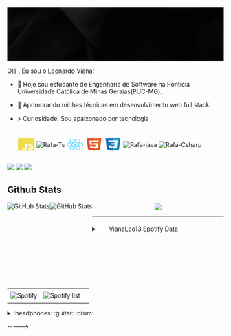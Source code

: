 
<div>
<img src="Gif-git.gif"  align="center" style="width: 100% alt="Descrição do gif" />
</div>




Olá , Eu sou o Leonardo Viana!

- 🔭 Hoje sou estudante de Engenharia de Software na Pontícia Universidade Católica de Minas Geraias(PUC-MG).
- 🌱 Aprimorando minhas técnicas em desenvolvimento web full stack.
- ⚡ Curiosidade: Sou apaixonado por tecnologia

  <div style="display: inline_block"><br>
  <img align="center" alt="Rafa-Js" height="30" width="40" src="https://raw.githubusercontent.com/devicons/devicon/master/icons/javascript/javascript-plain.svg">
  <img align="center" alt="Rafa-Ts" height="30" width="40" src="https://cdn.jsdelivr.net/gh/devicons/devicon@latest/icons/java/java-original.svg">
  <img align="center" alt="Rafa-React" height="30" width="40" src="https://raw.githubusercontent.com/devicons/devicon/master/icons/react/react-original.svg">
  <img align="center" alt="Rafa-HTML" height="30" width="40" src="https://raw.githubusercontent.com/devicons/devicon/master/icons/html5/html5-original.svg">
  <img align="center" alt="Rafa-CSS" height="30" width="40" src="https://raw.githubusercontent.com/devicons/devicon/master/icons/css3/css3-original.svg">
  <img align="center" alt="Rafa-java" height="30" width="40" src="https://cdn.jsdelivr.net/gh/devicons/devicon@latest/icons/postgresql/postgresql-original-wordmark.svg">
  <img align="center" alt="Rafa-Csharp" height="30" width="40" src="https://cdn.jsdelivr.net/gh/devicons/devicon@latest/icons/c/c-original.svg">
</div>
  
  ##

<div> 
  <a href="https://instagram.com/vianaleo13" target="_blank"><img src="https://img.shields.io/badge/-Instagram-%23E4405F?style=for-the-badge&logo=instagram&logoColor=white" target="_blank"></a>
  <a href="mailto:leonardovianamov@gmail.com" target="_blank"><img src="https://img.shields.io/badge/-Gmail-%23333?style=for-the-badge&logo=gmail&logoColor=white"></a>
  <a href="https://www.linkedin.com/in/leonardo-de-freitas-viana-a31429280/" target="_blank"><img src="https://img.shields.io/badge/-LinkedIn-%230077B5?style=for-the-badge&logo=linkedin&logoColor=white" target="_blank"></a> 
  
</div>

## Github Stats  
<div align="center">
  <p>
  <img 
    align="left" 
    alt="GitHub Stats" 
    height="200" 
    src="https://github-readme-stats.vercel.app/api?username=VianaLeo13&show_icons=true&theme=prussian&include_all_commits=true&locale=pt-br"/>

  <img 
    align="left" 
    alt="GitHub Stats" 
    height="200" 
    src="https://github-readme-stats.vercel.app/api/top-langs/?username=VianaLeo13&theme=prussian&layout=compact&custom_title=Tecnologias&langs_count=9"/>
 </p>
<p> <div align="center">
<img src="https://komarev.com/ghpvc/?username=VianaLeo13&style=flat-square" align="center" />
</div></p>
</div> 

-----

<div>
<details>
<summary><img height="20"  src="68747470733a2f2f6a6f616f7061756c6f6172616d756e692e6769746875622e696f2f696d6167652f73706f746966792e7376673f7261773d74727565.svg"/> VianaLeo13 Spotify Data</summary>
<img src="https://data-card-for-spotify.herokuapp.com/api/card?user_id=sr.leonardo" alt="Data Card for Spotify">
</details>
</div>

<div align="center">
<table>
<tr>
 <td align="center" colspan="3"></td>
</tr> 
<tr>
<td>
<img alt="Spotify" width="200px" height="270px" src="https://spotify-github-profile.kittinanx.com/api/view?uid=sr.leonardo&cover_image=true&theme=default&show_offline=false&background_color=121212&interchange=false"/>
</td>
<td>
<img alt="Spotify list" width="200px" height="270px" src="https://spotify-recently-played-readme.vercel.app/api?user=22lih5eniohc7dawfxohlo7wy&count=10"/>
</td>
<td>

</td>
</tr>
<tr>
 <td align="center" colspan="3"></td>
</tr> 
</table>
</div>

<div>
<details>
<summary>:headphones: :guitar: :drum:</summary>



</details>
</div>

----->




